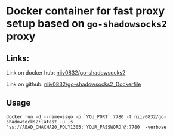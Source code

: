 # Docker container for fast proxy setup based on `go-shadowsocks2` proxy

## Links:
Link on docker hub: <a href="https://hub.docker.com/r/niiv0832/go-shadowsocks2">niiv0832/go-shadowsocks2</a>

Link on github: <a href="https://www.github.com/niiv0832/go-shadowsocks2_Dockerfile">niiv0832/go-shadowsocks2_Dockerfile</a>

## Usage

```shell
docker run -d --name=ssgo -p `YOU_PORT`:7780 -t niiv0832/go-shadowsocks2:latest -u -s 'ss://AEAD_CHACHA20_POLY1305:`YOUR_PASSWORD`@:7780' -verbose
```
